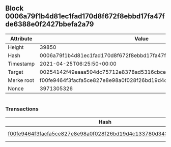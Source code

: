 ## Block 0006a79f1b4d81ec1fad170d8f672f8ebbd17fa47fde6388e0f2427bbefa2a79

Attribute | Value
--- | ---
Height | 39850
Hash | 0006a79f1b4d81ec1fad170d8f672f8ebbd17fa47fde6388e0f2427bbefa2a79
Timestamp | 2021-04-25T06:25:50+00:00
Target | 00254142f49eaaa504dc75712e8378ad5316cbcead634704b3734b6271167cc4
Merke root | f00fe9464f3facfa5ce827e8e98a0f028f26bd19d4c133780d3439345e7f453a
Nonce | 3971305326

```

```

### Transactions

Hash | Amount
--- | ---
[f00fe9464f3facfa5ce827e8e98a0f028f26bd19d4c133780d3439345e7f453a](f00fe9464f3facfa5ce827e8e98a0f028f26bd19d4c133780d3439345e7f453a.md) | 10.00000000 SKEPTI 
